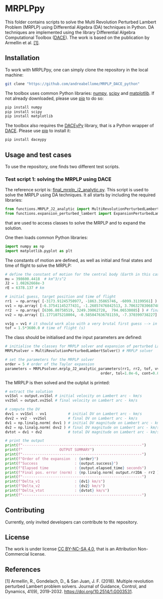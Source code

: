 # MRPLPpy

This folder contains scripts to solve the Multi Revolution Perturbed Lambert Problem (MRPLP) using Differential Algebra (DA) techniques in Python. DA techniques are implemented using the library Differential Algebra Computational Toolbox ([DACE](https://github.com/dacelib/dace)). The work is based on the publication by Armellin et al. [[1]](#1).

## Installation

To work with MRPLPpy, one can simply clone the repository in the local machine:

```bash
git clone "https://github.com/andreabellome/MRPLP_DACE_python"
```

The toolbox uses common Python libraries: [numpy](https://numpy.org/), [scipy](https://scipy.org/) and [matplotlib](https://matplotlib.org/). If not already downloaded, please use [pip](https://pip.pypa.io/en/stable/) to do so:

```bash
pip install numpy
pip install scipy
pip install matplotlib
```

The toolbox also requires the [DACEyPy](https://pypi.org/project/daceypy/) library, that is a Python wrapper of [DACE](https://github.com/dacelib/dace). Please use [pip](https://pip.pypa.io/en/stable/) to install it:

```bash
pip install daceypy
```

## Usage and test cases

To use the repository, one finds two different test scripts.

### Test script 1: solving the MRPLP using DACE

The reference script is: [final_mrplp_j2_analytic.py](https://github.com/andreabellome/MRPLP_DACE_python/blob/main/final_mrplp_j2_analytic.py). This script is used to solve the MRPLP using DA techniques. It all starts by including the required libraries:

```python
from functions.MRPLP_J2_analytic import MultiRevolutionPerturbedLambertSolver
from functions.expansion_perturbed_lambert import ExpansionPerturbedLambert
```

that are used to access classes to solve the MRPLP and to expand the solution.

One then loads common Python libraries:

```python
import numpy as np
import matplotlib.pyplot as plt
```

The constants of motion are defined, as well as initial and final states and time of flight to solve the MRPLP:

```python
# define the constant of motion for the central body (Earth in this case)
mu = 398600.4418  # km^3/s^2
J2 = 1.08262668e-3
rE = 6378.137 # km

# initial guess, target position and time of flight
rr1  = np.array( [-3173.91245750977, -1863.35865746, -6099.31199561] ) # initial position - (km)
vv1 = np.array( [-6.37541145277431, -1.26857476842513, 3.70632783068748] ) # initial velocity - (km/s)
rr2  = np.array( [6306.80758519, 3249.39062728,  794.06530085] ) # final position - (km)
vv2 = np.array( [1.1771075218004, -0.585047636781159, -7.370399738227] ) # final velocity - (km/s)

vv1g = vv1 # it should work also with a very brutal first guess --> in this case the initial velocity
tof = 1.5*3600.0 # time of flight (s)
```

The class should be initialised and the input parameters are defined:

```python
# initialise the classes for MRPLP solver and expansion of perturbed Lambert
MRPLPsolver = MultiRevolutionPerturbedLambertSolver() # MRPLP solver

# set the parameters for the MRPLP solver
order = 5 # order of the Taylor expansion
parameters = MRPLPsolver.mrplp_J2_analytic_parameters(rr1, rr2, tof, vv1g, mu, rE, J2,
                                            order, tol=1.0e-6, cont=0.0, dcontMin=0.1, scl=1.0e-3, itermax=200 )

```

The MRPLP is then solved and the outplut is printed:

```python
# extract the solution
vv1Sol = output.vv1Sol # initial velocity on Lambert arc - km/s
vv2Sol = output.vv2Sol # final velocity on Lambert arc - km/s

# compute the DV
dvv1 = vv1Sol - vv1          # initial DV on Lambert arc - km/s
dvv2 = vv2 - vv2Sol          # final DV on Lambert arc - km/s
dv1 = np.linalg.norm( dvv1 ) # initial DV magnitude on Lambert arc - km/s
dv2 = np.linalg.norm( dvv2 ) # final DV magnitude on Lambert arc - km/s
dvtot = dv1 + dv2            # total DV magnitude on Lambert arc - km/s

# print the output
print(f"-------------------------------------------------------")
print(f"                 OUTPUT SUMMARY")
print(f"-------------------------------------------------------")
print(f"Order of the expansion  : {order}")
print(f"Success                 : {output.success}")
print(f"Elapsed time            : {output.elapsed_time} seconds")
print(f"Final pos. error (norm) : {np.linalg.norm( output.rr2DA - rr2 )} km")
print(f"-------------------------------------------------------")
print(f"Delta_v1                : {dv1} km/s")
print(f"Delta_v2                : {dv2} km/s")
print(f"Delta_vtot              : {dvtot} km/s")
print(f"-------------------------------------------------------")
```

## Contributing

Currently, only invited developers can contribute to the repository.

## License

The work is under license [CC BY-NC-SA 4.0](https://creativecommons.org/licenses/by-nc/4.0/), that is an Attribution Non-Commercial license.

## References
<a id="1">[1]</a> 
Armellin, R., Gondelach, D., & San Juan, J. F. (2018). 
Multiple revolution perturbed Lambert problem solvers.
Journal of Guidance, Control, and Dynamics, 41(9), 2019-2032.
https://doi.org/10.2514/1.G003531.